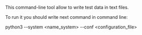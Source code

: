 This command-line tool allow to write test data in text files.

To run it you should write next command in command line:

python3 --system <name_system> --conf <configuration_file>